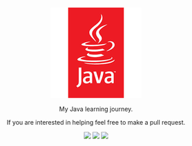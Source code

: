 [CopyrightLicense]:./license.md
<p align="center">
	<a href="https://oscicen.github.io"><img src="https://github.com/oscicen/JavaLearn/raw/master/java.png" ></a>
</p>
<p align="center">
    My Java learning journey.
</p>
<p align="center">
	If you are interested in helping feel free to make a pull request.
</p>
<p align="center">
	<img src="https://img.shields.io/badge/Derek%20Banas-Video%2014-brightgreen.svg">
    <img src="https://img.shields.io/badge/HackeRank-2%25-brightgreen.svg">
	<img src="https://img.shields.io/badge/Head%20First%20Java-Page%2082-brightgreen.svg">
</p>
